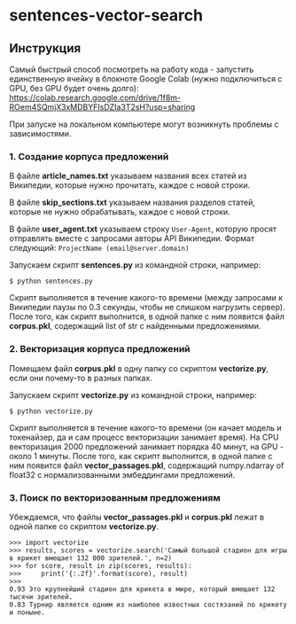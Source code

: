 # sentences-vector-search

## Инструкция

Самый быстрый способ посмотреть на работу кода - запустить единственную ячейку в блокноте Google Colab (нужно подключиться с GPU, без GPU будет очень долго):
https://colab.research.google.com/drive/1f8m-ROem4SQmjX3xMDBYFIsDZIa3T2sH?usp=sharing

При запуске на локальном компьютере могут возникнуть проблемы с зависимостями.

### 1. Создание корпуса предложений

В файле **article_names.txt** указываем названия всех статей из Википедии, которые нужно прочитать, каждое с новой строки.

В файле **skip_sections.txt** указываем названия разделов статей, которые не нужно обрабатывать, каждое с новой строки.

В файле **user_agent.txt** указываем строку ```User-Agent```, которую просят отправлять вместе с запросами авторы API Википедии.
Формат следующий: ```ProjectName (email@server.domain)```

Запускаем скрипт **sentences.py** из командной строки, например:
```
$ python sentences.py
```
Скрипт выполняется в течение какого-то времени (между запросами к Википедии паузы по 0.3 секунды, чтобы не слишком нагрузить сервер). После того, как скрипт выполнится, в одной папке с ним появится файл **corpus.pkl**, содержащий list of str с найденными предложениями.

### 2. Векторизация корпуса предложений

Помещаем файл **corpus.pkl** в одну папку со скриптом **vectorize.py**, если они почему-то в разных папках.

Запускаем скрипт **vectorize.py** из командной строки, например:
```
$ python vectorize.py
```
Скрипт выполняется в течение какого-то времени (он качает модель и токенайзер, да и сам процесс векторизации занимает время). На CPU векторизация 2000 предложений занимает порядка 40 минут, на GPU - около 1 минуты.
После того, как скрипт выполнится, в одной папке с ним появится файл **vector_passages.pkl**, содержащий numpy.ndarray of float32 с нормализованными эмбеддингами предложений.

### 3. Поиск по векторизованным предложениям

Убеждаемся, что файлы **vector_passages.pkl** и **corpus.pkl** лежат в одной папке со скриптом **vectorize.py**. 
```
>>> import vectorize
>>> results, scores = vectorize.search('Самый большой стадион для игры в крикет вмещает 132 000 зрителей.', n=2)
>>> for score, result in zip(scores, results):
>>>     print('{:.2f}'.format(score), result)
>>>
0.93 Это крупнейший стадион для крикета в мире, который вмещает 132 тысячи зрителей.
0.83 Турнир является одним из наиболее известных состязаний по крикету и поныне.
```

